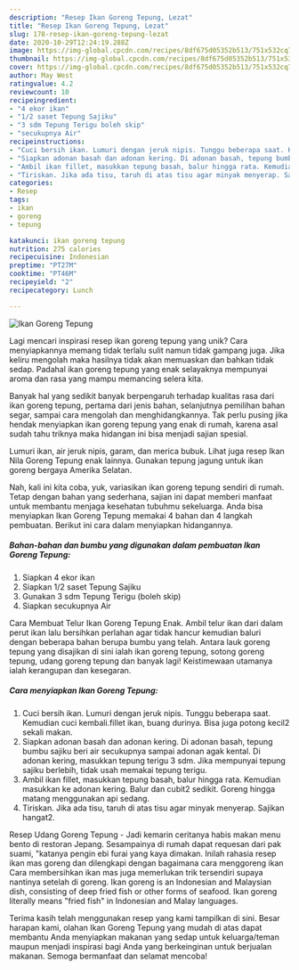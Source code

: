 ```yaml
---
description: "Resep Ikan Goreng Tepung, Lezat"
title: "Resep Ikan Goreng Tepung, Lezat"
slug: 178-resep-ikan-goreng-tepung-lezat
date: 2020-10-29T12:24:19.288Z
image: https://img-global.cpcdn.com/recipes/8df675d05352b513/751x532cq70/ikan-goreng-tepung-foto-resep-utama.jpg
thumbnail: https://img-global.cpcdn.com/recipes/8df675d05352b513/751x532cq70/ikan-goreng-tepung-foto-resep-utama.jpg
cover: https://img-global.cpcdn.com/recipes/8df675d05352b513/751x532cq70/ikan-goreng-tepung-foto-resep-utama.jpg
author: May West
ratingvalue: 4.2
reviewcount: 10
recipeingredient:
- "4 ekor ikan"
- "1/2 saset Tepung Sajiku"
- "3 sdm Tepung Terigu boleh skip"
- "secukupnya Air"
recipeinstructions:
- "Cuci bersih ikan. Lumuri dengan jeruk nipis. Tunggu beberapa saat. Kemudian cuci kembali.fillet ikan, buang durinya. Bisa juga potong kecil2 sekali makan."
- "Siapkan adonan basah dan adonan kering. Di adonan basah, tepung bumbu sajiku beri air secukupnya sampai adonan agak kental. Di adonan kering, masukkan tepung terigu 3 sdm. Jika mempunyai tepung sajiku berlebih, tidak usah memakai tepung terigu."
- "Ambil ikan fillet, masukkan tepung basah, balur hingga rata. Kemudian masukkan ke adonan kering. Balur dan cubit2 sedikit. Goreng hingga matang menggunakan api sedang."
- "Tiriskan. Jika ada tisu, taruh di atas tisu agar minyak menyerap. Sajikan hangat2."
categories:
- Resep
tags:
- ikan
- goreng
- tepung

katakunci: ikan goreng tepung 
nutrition: 275 calories
recipecuisine: Indonesian
preptime: "PT27M"
cooktime: "PT46M"
recipeyield: "2"
recipecategory: Lunch

---
```



![Ikan Goreng Tepung](https://img-global.cpcdn.com/recipes/8df675d05352b513/751x532cq70/ikan-goreng-tepung-foto-resep-utama.jpg)

Lagi mencari inspirasi resep ikan goreng tepung yang unik? Cara menyiapkannya memang tidak terlalu sulit namun tidak gampang juga. Jika keliru mengolah maka hasilnya tidak akan memuaskan dan bahkan tidak sedap. Padahal ikan goreng tepung yang enak selayaknya mempunyai aroma dan rasa yang mampu memancing selera kita.

Banyak hal yang sedikit banyak berpengaruh terhadap kualitas rasa dari ikan goreng tepung, pertama dari jenis bahan, selanjutnya pemilihan bahan segar, sampai cara mengolah dan menghidangkannya. Tak perlu pusing jika hendak menyiapkan ikan goreng tepung yang enak di rumah, karena asal sudah tahu triknya maka hidangan ini bisa menjadi sajian spesial.

Lumuri ikan, air jeruk nipis, garam, dan merica bubuk. Lihat juga resep Ikan Nila Goreng Tepung enak lainnya. Gunakan tepung jagung untuk ikan goreng bergaya Amerika Selatan.


Nah, kali ini kita coba, yuk, variasikan ikan goreng tepung sendiri di rumah. Tetap dengan bahan yang sederhana, sajian ini dapat memberi manfaat untuk membantu menjaga kesehatan tubuhmu sekeluarga. Anda bisa menyiapkan Ikan Goreng Tepung memakai 4 bahan dan 4 langkah pembuatan. Berikut ini cara dalam menyiapkan hidangannya.

<!--inarticleads1-->

##### Bahan-bahan dan bumbu yang digunakan dalam pembuatan Ikan Goreng Tepung:

1. Siapkan 4 ekor ikan
1. Siapkan 1/2 saset Tepung Sajiku
1. Gunakan 3 sdm Tepung Terigu (boleh skip)
1. Siapkan secukupnya Air


Cara Membuat Telur Ikan Goreng Tepung Enak. Ambil telur ikan dari dalam perut ikan lalu bersihkan perlahan agar tidak hancur kemudian baluri dengan beberapa bahan berupa bumbu yang telah. Antara lauk goreng tepung yang disajikan di sini ialah ikan goreng tepung, sotong goreng tepung, udang goreng tepung dan banyak lagi! Keistimewaan utamanya ialah kerangupan dan kesegaran. 

<!--inarticleads2-->

##### Cara menyiapkan Ikan Goreng Tepung:

1. Cuci bersih ikan. Lumuri dengan jeruk nipis. Tunggu beberapa saat. Kemudian cuci kembali.fillet ikan, buang durinya. Bisa juga potong kecil2 sekali makan.
1. Siapkan adonan basah dan adonan kering. Di adonan basah, tepung bumbu sajiku beri air secukupnya sampai adonan agak kental. Di adonan kering, masukkan tepung terigu 3 sdm. Jika mempunyai tepung sajiku berlebih, tidak usah memakai tepung terigu.
1. Ambil ikan fillet, masukkan tepung basah, balur hingga rata. Kemudian masukkan ke adonan kering. Balur dan cubit2 sedikit. Goreng hingga matang menggunakan api sedang.
1. Tiriskan. Jika ada tisu, taruh di atas tisu agar minyak menyerap. Sajikan hangat2.


Resep Udang Goreng Tepung - Jadi kemarin ceritanya habis makan menu bento di restoran Jepang. Sesampainya di rumah dapat requesan dari pak suami, &#34;katanya pengin ebi furai yang kaya dimakan. Inilah rahasia resep ikan mas goreng dan dilengkapi dengan bagaimana cara menggoreng ikan Cara membersihkan ikan mas juga memerlukan trik tersendiri supaya nantinya setelah di goreng. Ikan goreng is an Indonesian and Malaysian dish, consisting of deep fried fish or other forms of seafood. Ikan goreng literally means &#34;fried fish&#34; in Indonesian and Malay languages. 

Terima kasih telah menggunakan resep yang kami tampilkan di sini. Besar harapan kami, olahan Ikan Goreng Tepung yang mudah di atas dapat membantu Anda menyiapkan makanan yang sedap untuk keluarga/teman maupun menjadi inspirasi bagi Anda yang berkeinginan untuk berjualan makanan. Semoga bermanfaat dan selamat mencoba!
